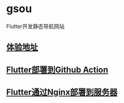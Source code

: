 # gsou
Flutter开发静态导航网站

## [体验地址](https://gsou.gstory.cn/#/)


## [Flutter部署到Github Action](https://www.gstory.cn/?p=7)

## [Flutter通过Nginx部署到服务器](https://www.gstory.cn/?p=40)
